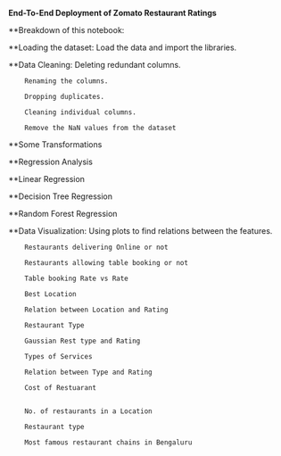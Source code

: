 **End-To-End Deployment of Zomato Restaurant Ratings**



**Breakdown of this notebook:

**Loading the dataset: Load the data and import the libraries.

**Data Cleaning:
        Deleting redundant columns.
        
        Renaming the columns.
        
        Dropping duplicates.
        
        Cleaning individual columns.
        
        Remove the NaN values from the dataset

**Some Transformations

**Regression Analysis

**Linear Regression

**Decision Tree Regression

**Random Forest Regression

**Data Visualization: Using plots to find relations between the features.

        Restaurants delivering Online or not
        
        Restaurants allowing table booking or not
        
        Table booking Rate vs Rate
        
        Best Location
        
        Relation between Location and Rating
        
        Restaurant Type
        
        Gaussian Rest type and Rating
        
        Types of Services
        
        Relation between Type and Rating
        
        Cost of Restuarant
        
        
        No. of restaurants in a Location
        
        Restaurant type
        
        Most famous restaurant chains in Bengaluru
